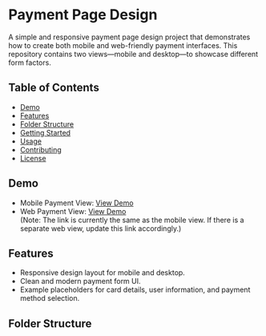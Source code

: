 # Payment Page Design

A simple and responsive payment page design project that demonstrates how to create both mobile and web-friendly payment interfaces. This repository contains two views—mobile and desktop—to showcase different form factors.

## Table of Contents

- [Demo](#demo)
- [Features](#features)
- [Folder Structure](#folder-structure)
- [Getting Started](#getting-started)
- [Usage](#usage)
- [Contributing](#contributing)
- [License](#license)

## Demo

- Mobile Payment View: [View Demo](https://petergangmei.github.io/payment-page-design/mobile/)
- Web Payment View: [View Demo](https://petergangmei.github.io/payment-page-design/mobile/)  
  (Note: The link is currently the same as the mobile view. If there is a separate web view, update this link accordingly.)

## Features

- Responsive design layout for mobile and desktop.
- Clean and modern payment form UI.
- Example placeholders for card details, user information, and payment method selection.

## Folder Structure
